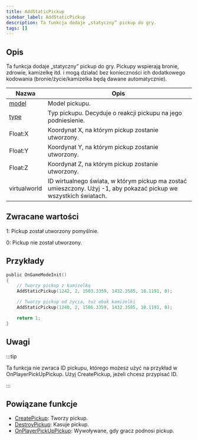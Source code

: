 ```yaml
---
title: AddStaticPickup
sidebar_label: AddStaticPickup
description: Ta funkcja dodaje „statyczny” pickup do gry.
tags: []
---
```


## Opis

Ta funkcja dodaje „statyczny” pickup do gry. Pickupy wspierają bronie, zdrowie, kamizelkę itd. i mogą działać bez konieczności ich dodatkowego kodowania (bronie/życie/kamizelka będą dawane automatycznie).

| Nazwa                            | Opis                                                                                                              |
| -------------------------------- | ----------------------------------------------------------------------------------------------------------------- |
| [model](../resources/pickupids)  | Model pickupu.                                                                                                    |
| [type](../resources/pickuptypes) | Typ pickupu. Decyduje o reakcji pickupu na jego podniesienie.                                                     |
| Float:X                          | Koordynat X, na którym pickup zostanie utworzony.                                                                 |
| Float:Y                          | Koordynat Y, na którym pickup zostanie utworzony.                                                                 |
| Float:Z                          | Koordynat Z, na którym pickup zostanie utworzony.                                                                 |
| virtualworld                     | ID wirtualnego świata, w którym pickup ma zostać umieszczony. Użyj -1, aby pokazać pickup we wszystkich światach. |

## Zwracane wartości

1: Pickup został utworzony pomyślnie.

0: Pickup nie został utworzony.

## Przykłady

```c
public OnGameModeInit()
{
    // Tworzy pickup z kamizelką
    AddStaticPickup(1242, 2, 1503.3359, 1432.3585, 10.1191, 0);

    // Tworzy pickup od życia, tuż obok kamizelki
    AddStaticPickup(1240, 2, 1506.3359, 1432.3585, 10.1191, 0);

    return 1;
}
```

## Uwagi

:::tip

Ta funkcja nie zwraca ID pickupu, którego możesz użyć na przykład w OnPlayerPickUpPickup. Użyj CreatePickup, jeżeli chcesz przypisać ID.

:::

## Powiązane funkcje

- [CreatePickup](CreatePickup): Tworzy pickup.
- [DestroyPickup](DestroyPickup): Kasuje pickup.
- [OnPlayerPickUpPickup](../callbacks/OnPlayerPickUpPickup): Wywoływane, gdy gracz podnosi pickup.
